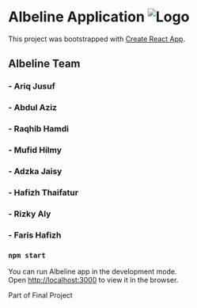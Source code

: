 # Albeline Application ![Logo](https://user-images.githubusercontent.com/48340625/109924443-da388880-7cf2-11eb-91ac-ec79800f5aab.png)

This project was bootstrapped with [Create React App](https://github.com/facebook/create-react-app).

## Albeline Team

### - Ariq Jusuf
### - Abdul Aziz
### - Raqhib Hamdi
### - Mufid Hilmy
### - Adzka Jaisy
### - Hafizh Thaifatur
### - Rizky Aly
### - Faris Hafizh

### `npm start`

You can run Albeline app in the development mode.\
Open [http://localhost:3000](http://localhost:3000) to view it in the browser.

Part of Final Project
